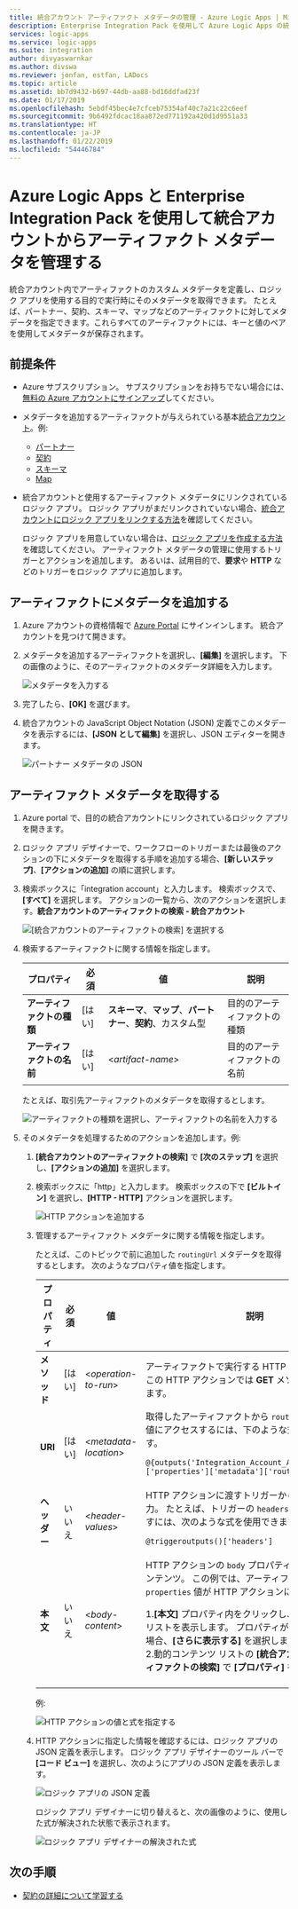 ```yaml
---
title: 統合アカウント アーティファクト メタデータの管理 - Azure Logic Apps | Microsoft Docs
description: Enterprise Integration Pack を使用して Azure Logic Apps の統合アカウントからアーティファクト メタデータを追加または取得する
services: logic-apps
ms.service: logic-apps
ms.suite: integration
author: divyaswarnkar
ms.author: divswa
ms.reviewer: jonfan, estfan, LADocs
ms.topic: article
ms.assetid: bb7d9432-b697-44db-aa88-bd16ddfad23f
ms.date: 01/17/2019
ms.openlocfilehash: 5ebdf45bec4e7cfceb75354af40c7a21c22c6eef
ms.sourcegitcommit: 9b6492fdcac18aa872ed771192a420d1d9551a33
ms.translationtype: HT
ms.contentlocale: ja-JP
ms.lasthandoff: 01/22/2019
ms.locfileid: "54446784"
---
```

# <a name="manage-artifact-metadata-in-integration-accounts-with-azure-logic-apps-and-enterprise-integration-pack"></a>Azure Logic Apps と Enterprise Integration Pack を使用して統合アカウントからアーティファクト メタデータを管理する

統合アカウント内でアーティファクトのカスタム メタデータを定義し、ロジック アプリを使用する目的で実行時にそのメタデータを取得できます。 たとえば、パートナー、契約、スキーマ、マップなどのアーティファクトに対してメタデータを指定できます。これらすべてのアーティファクトには、キーと値のペアを使用してメタデータが保存されます。 

## <a name="prerequisites"></a>前提条件

* Azure サブスクリプション。 サブスクリプションをお持ちでない場合には、<a href="https://azure.microsoft.com/free/" target="_blank">無料の Azure アカウントにサインアップ</a>してください。

* メタデータを追加するアーティファクトが与えられている基本[統合アカウント](../logic-apps/logic-apps-enterprise-integration-create-integration-account.md)。例: 

  * [パートナー](logic-apps-enterprise-integration-partners.md)
  * [契約](logic-apps-enterprise-integration-agreements.md)
  * [スキーマ](logic-apps-enterprise-integration-schemas.md)
  * [Map](logic-apps-enterprise-integration-maps.md)

* 統合アカウントと使用するアーティファクト メタデータにリンクされているロジック アプリ。 ロジック アプリがまだリンクされていない場合、[統合アカウントにロジック アプリをリンクする方法](logic-apps-enterprise-integration-create-integration-account.md#link-account)を確認してください。 

  ロジック アプリを用意していない場合は、[ロジック アプリを作成する方法](../logic-apps/quickstart-create-first-logic-app-workflow.md)を確認してください。 
  アーティファクト メタデータの管理に使用するトリガーとアクションを追加します。 あるいは、試用目的で、**要求**や **HTTP** などのトリガーをロジック アプリに追加します。

## <a name="add-metadata-to-artifacts"></a>アーティファクトにメタデータを追加する

1. Azure アカウントの資格情報で <a href="https://portal.azure.com" target="_blank">Azure Portal</a> にサインインします。 統合アカウントを見つけて開きます。

1. メタデータを追加するアーティファクトを選択し、**[編集]** を選択します。 下の画像のように、そのアーティファクトのメタデータ詳細を入力します。

   ![メタデータを入力する](media/logic-apps-enterprise-integration-metadata/add-partner-metadata.png)

1. 完了したら、**[OK]** を選びます。

1. 統合アカウントの JavaScript Object Notation (JSON) 定義でこのメタデータを表示するには、**[JSON として編集]** を選択し、JSON エディターを開きます。 

   ![パートナー メタデータの JSON](media/logic-apps-enterprise-integration-metadata/partner-metadata.png)

## <a name="get-artifact-metadata"></a>アーティファクト メタデータを取得する

1. Azure portal で、目的の統合アカウントにリンクされているロジック アプリを開きます。 

1. ロジック アプリ デザイナーで、ワークフローのトリガーまたは最後のアクションの下にメタデータを取得する手順を追加する場合、**[新しいステップ]**、**[アクションの追加]** の順に選択します。 

1. 検索ボックスに「integration account」と入力します。 検索ボックスで、**[すべて]** を選択します。 アクションの一覧から、次のアクションを選択します。**統合アカウントのアーティファクトの検索 - 統合アカウント**

   ![[統合アカウントのアーティファクトの検索] を選択する](media/logic-apps-enterprise-integration-metadata/integration-account-artifact-lookup.png)

1. 検索するアーティファクトに関する情報を指定します。

   | プロパティ | 必須 | 値 | 説明 | 
   |----------|---------|-------|-------------| 
   | **アーティファクトの種類** | [はい] | **スキーマ**、**マップ**、**パートナー**、**契約**、カスタム型 | 目的のアーティファクトの種類 | 
   | **アーティファクトの名前** | [はい] | <*artifact-name*> | 目的のアーティファクトの名前 | 
   ||| 

   たとえば、取引先アーティファクトのメタデータを取得するとします。

   ![アーティファクトの種類を選択し、アーティファクトの名前を入力する](media/logic-apps-enterprise-integration-metadata/artifact-lookup-information.png)

1. そのメタデータを処理するためのアクションを追加します。例:

   1. **[統合アカウントのアーティファクトの検索]** で **[次のステップ]** を選択し、**[アクションの追加]** を選択します。 

   1. 検索ボックスに「http」と入力します。 検索ボックスの下で **[ビルトイン]** を選択し、**[HTTP - HTTP]** アクションを選択します。

      ![HTTP アクションを追加する](media/logic-apps-enterprise-integration-metadata/http-action.png)

   1. 管理するアーティファクト メタデータに関する情報を指定します。 

      たとえば、このトピックで前に追加した `routingUrl` メタデータを取得するとします。 次のようなプロパティ値を指定します。 

      | プロパティ | 必須 | 値 | 説明 | 
      |----------|----------|-------|-------------| 
      | **メソッド** | [はい] | <*operation-to-run*> | アーティファクトで実行する HTTP 操作。 たとえば、この HTTP アクションでは **GET** メソッドが使用されます。 | 
      | **URI** | [はい] | <*metadata-location*> | 取得したアーティファクトから `routingUrl` メタデータ値にアクセスするには、下のような式を使用できます。 <p>`@{outputs('Integration_Account_Artifact_Lookup')['properties']['metadata']['routingUrl']}` | 
      | **ヘッダー** | いいえ  | <*header-values*> | HTTP アクションに渡すトリガーからのヘッダー出力。 たとえば、トリガーの `headers` プロパティ値を渡すには、次のような式を使用できます。 <p>`@triggeroutputs()['headers']` | 
      | **本文** | いいえ  | <*body-content*> | HTTP アクションの `body` プロパティで渡すその他のコンテンツ。 この例では、アーティファクトの `properties` 値が HTTP アクションに渡されます。 <p>1.**[本文]** プロパティ内をクリックし、動的コンテンツ リストを表示します。 プロパティが表示されていない場合、**[さらに表示する]** を選択します。 <br>2.動的コンテンツ リストの **[統合アカウントのアーティファクトの検索]** で **[プロパティ]** を選択します。 | 
      |||| 

      例: 

      ![HTTP アクションの値と式を指定する](media/logic-apps-enterprise-integration-metadata/add-http-action-values.png)

   1. HTTP アクションに指定した情報を確認するには、ロジック アプリの JSON 定義を表示します。 ロジック アプリ デザイナーのツール バーで **[コード ビュー]** を選択し、次のようにアプリの JSON 定義を表示します。

      ![ロジック アプリの JSON 定義](media/logic-apps-enterprise-integration-metadata/finished-logic-app-definition.png)

      ロジック アプリ デザイナーに切り替えると、次の画像のように、使用した式が解決された状態で表示されます。

      ![ロジック アプリ デザイナーの解決された式](media/logic-apps-enterprise-integration-metadata/resolved-expressions.png)

## <a name="next-steps"></a>次の手順

* [契約の詳細について学習する](logic-apps-enterprise-integration-agreements.md)
